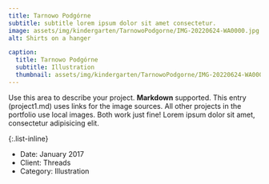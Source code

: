 ```yaml
---
title: Tarnowo Podgórne
subtitle: subtitle lorem ipsum dolor sit amet consectetur.
image: assets/img/kindergarten/TarnowoPodgorne/IMG-20220624-WA0000.jpg
alt: Shirts on a hanger

caption:
  title: Tarnowo Podgórne
  subtitle: Illustration
  thumbnail: assets/img/kindergarten/TarnowoPodgorne/IMG-20220624-WA0000.jpg
---
```


Use this area to describe your project. **Markdown** supported. This entry (project1.md) uses links for the image sources. All other projects in the portfolio use local images. Both work just fine! Lorem ipsum dolor sit amet, consectetur adipisicing elit.

{:.list-inline}

- Date: January 2017
- Client: Threads
- Category: Illustration
